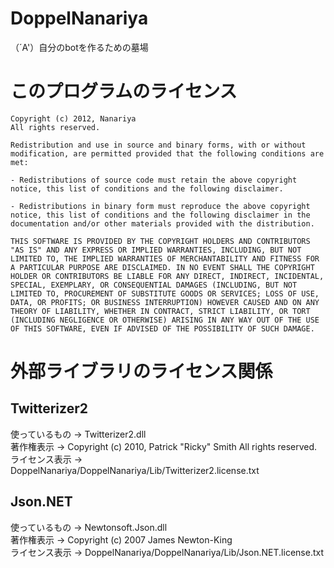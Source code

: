 DoppelNanariya
==============

（´A'）自分のbotを作るための墓場

このプログラムのライセンス
==============
	Copyright (c) 2012, Nanariya
	All rights reserved.
	
	Redistribution and use in source and binary forms, with or without modification, are permitted provided that the following conditions are met:
	
	- Redistributions of source code must retain the above copyright notice, this list of conditions and the following disclaimer.

	- Redistributions in binary form must reproduce the above copyright notice, this list of conditions and the following disclaimer in the documentation and/or other materials provided with the distribution.
	
	THIS SOFTWARE IS PROVIDED BY THE COPYRIGHT HOLDERS AND CONTRIBUTORS "AS IS" AND ANY EXPRESS OR IMPLIED WARRANTIES, INCLUDING, BUT NOT LIMITED TO, THE IMPLIED WARRANTIES OF MERCHANTABILITY AND FITNESS FOR A PARTICULAR PURPOSE ARE DISCLAIMED. IN NO EVENT SHALL THE COPYRIGHT HOLDER OR CONTRIBUTORS BE LIABLE FOR ANY DIRECT, INDIRECT, INCIDENTAL, SPECIAL, EXEMPLARY, OR CONSEQUENTIAL DAMAGES (INCLUDING, BUT NOT LIMITED TO, PROCUREMENT OF SUBSTITUTE GOODS OR SERVICES; LOSS OF USE, DATA, OR PROFITS; OR BUSINESS INTERRUPTION) HOWEVER CAUSED AND ON ANY THEORY OF LIABILITY, WHETHER IN CONTRACT, STRICT LIABILITY, OR TORT (INCLUDING NEGLIGENCE OR OTHERWISE) ARISING IN ANY WAY OUT OF THE USE OF THIS SOFTWARE, EVEN IF ADVISED OF THE POSSIBILITY OF SUCH DAMAGE.

外部ライブラリのライセンス関係
==============

## Twitterizer2
使っているもの → Twitterizer2.dll  
著作権表示 → Copyright (c) 2010, Patrick "Ricky" Smith All rights reserved.  
ライセンス表示 → DoppelNanariya/DoppelNanariya/Lib/Twitterizer2.license.txt  

## Json.NET
使っているもの → Newtonsoft.Json.dll  
著作権表示 → Copyright (c) 2007 James Newton-King  
ライセンス表示 → DoppelNanariya/DoppelNanariya/Lib/Json.NET.license.txt  